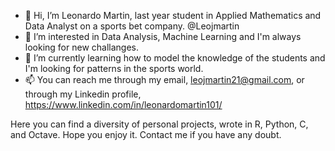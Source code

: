 - 👋 Hi, I’m  Leonardo Martin, last year student in Applied Mathematics and Data Analyst on a sports bet company. @Leojmartin
- 👀 I’m interested in Data Analysis, Machine Learning and I'm always looking for new challanges.
- 🌱 I’m currently learning how to model the knowledge of the students and I'm looking for patterns in the sports world.
- 📫 You can reach me through my email, leojmartin21@gmail.com, or through my Linkedin profile, https://www.linkedin.com/in/leonardomartin101/

Here you can find a diversity of personal projects, wrote in R, Python, C, and Octave. Hope you enjoy it. Contact me if you have any doubt.


<!---
Leojmartin/Leojmartin is a ✨ special ✨ repository because its `README.md` (this file) appears on your GitHub profile.
You can click the Preview link to take a look at your changes.
--->
